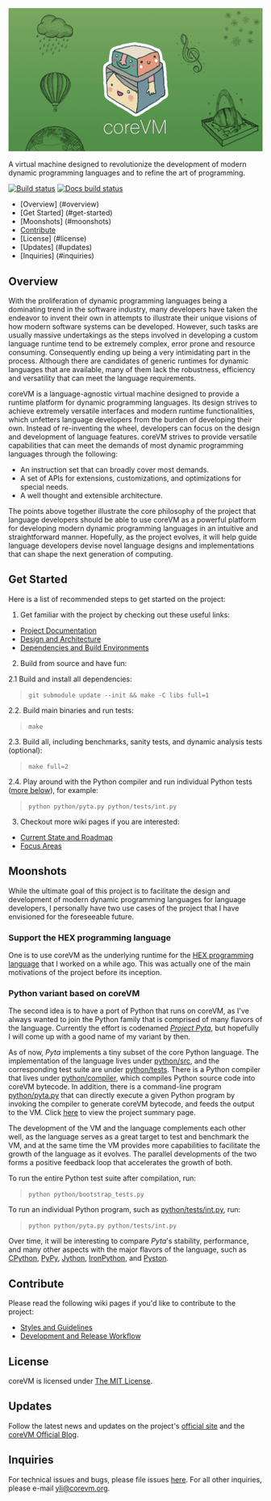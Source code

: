 ![logo](/resources/banners/v1/coreVM_banner_v1_RES_LOW.jpg)

A virtual machine designed to revolutionize the development of modern dynamic
programming languages and to refine the art of programming.

[![Build status](https://travis-ci.org/yanzhengli/coreVM.svg?branch=dev)](https://travis-ci.org/yanzhengli/coreVM)
[![Docs build status](https://readthedocs.org/projects/corevm/badge/?version=latest)](https://readthedocs.org/projects/corevm/)

* [Overview] (#overview)
* [Get Started] (#get-started)
* [Moonshots] (#moonshots)
* [Contribute](#contribute)
* [License] (#license)
* [Updates] (#updates)
* [Inquiries] (#inquiries)

## Overview
With the proliferation of dynamic programming languages being a dominating trend
in the software industry, many developers have taken the endeavor to invent
their own in attempts to illustrate their unique visions of how modern software
systems can be developed. However, such tasks are usually massive undertakings
as the steps involved in developing a custom language runtime tend to be
extremely complex, error prone and resource consuming. Consequently ending up
being a very intimidating part in the process. Although there are candidates of
generic runtimes for dynamic languages that are available, many of them lack the
robustness, efficiency and versatility that can meet the language requirements.

coreVM is a language-agnostic virtual machine designed to provide a runtime
platform for dynamic programming languages. Its design strives to achieve
extremely versatile interfaces and modern runtime functionalities, which
unfetters language developers from the burden of developing their own. Instead
of re-inventing the wheel, developers can focus on the design and development of
language features. coreVM strives to provide versatile capabilities that can
meet the demands of most dynamic programming languages through the following:

* An instruction set that can broadly cover most demands.
* A set of APIs for extensions, customizations, and optimizations for special needs.
* A well thought and extensible architecture.

The points above together illustrate the core philosophy of the project that
language developers should be able to use coreVM as a powerful platform for
developing modern dynamic programming languages in an intuitive and
straightforward manner. Hopefully, as the project evolves, it will help guide
language developers devise novel language designs and implementations that can
shape the next generation of computing.


## Get Started

Here is a list of recommended steps to get started on the project:

1. Get familiar with the project by checking out these useful links:
  * [Project Documentation](http://corevm.readthedocs.io/en/latest/)
  * [Design and Architecture](https://github.com/yanzhengli/coreVM/wiki/Design-and-Architecture)
  * [Dependencies and Build Environments](https://github.com/yanzhengli/coreVM/wiki/Dependencies-and-Build-Environments)

2. Build from source and have fun:

  2.1 Build and install all dependencies:
  > `git submodule update --init && make -C libs full=1`

  2.2. Build main binaries and run tests:
  > `make`

  2.3. Build all, including benchmarks, sanity tests, and dynamic analysis tests (optional):
  > `make full=2`

  2.4. Play around with the Python compiler and run individual Python tests ([more below](#python-variant-based-on-corevm)), for example:
  > `python python/pyta.py python/tests/int.py`

3. Checkout more wiki pages if you are interested:
  * [Current State and Roadmap](https://github.com/yanzhengli/coreVM/wiki/Current-State-and-Roadmap)
  * [Focus Areas](https://github.com/yanzhengli/coreVM/wiki/Focus-Areas)


## Moonshots
While the ultimate goal of this project is to facilitate the design and
development of modern dynamic programming languages for language developers,
I personally have two use cases of the project that I have envisioned for the
foreseeable future.

### Support the HEX programming language
One is to use coreVM as the underlying runtime for the
[HEX programming language](http://www.github.com/yanzhengli/hex) that I
worked on a while ago. This was actually one of the main motivations of the
project before its inception.

### Python variant based on coreVM
The second idea is to have a port of Python that runs on coreVM, as I've always
wanted to join the Python family that is comprised of many flavors of the
language. Currently the effort is codenamed _[Project Pyta](https://github.com/yanzhengli/coreVM/wiki/Current-State-and-Roadmap#project-pyta)_,
but hopefully I will come up with a good name of my variant by then.

As of now, _Pyta_ implements a tiny subset of the core Python language. The
implementation of the language lives under [python/src](python/src), and the
corresponding test suite are under [python/tests](python/tests). There is a
Python compiler that lives under [python/compiler](python/compiler), which
compiles Python source code into coreVM bytecode. In addition, there is a
command-line program [python/pyta.py](python/pyta.py) that can directly execute
a given Python program by invoking the compiler to generate coreVM bytecode,
and feeds the output to the VM. Click [here](python/README.md) to view the
project summary page.

The development of the VM and the language complements each other well, as the
language serves as a great target to test and benchmark the VM, and at the same
time the VM provides more capabilities to facilitate the growth of the language
as it evolves. The parallel developments of the two forms a positive feedback
loop that accelerates the growth of both.

To run the entire Python test suite after compilation, run:
> `python python/bootstrap_tests.py`

To run an individual Python program, such as [python/tests/int.py](python/tests/int.py),
run:
> `python python/pyta.py python/tests/int.py`

Over time, it will be interesting to compare _Pyta_'s stability, performance,
and many other aspects with the major flavors of the language, such as
[CPython](https://www.python.org/), [PyPy](http://pypy.org/),
[Jython](http://www.jython.org/), [IronPython](http://ironpython.net/), and
[Pyston](https://github.com/dropbox/pyston).


## Contribute
Please read the following wiki pages if you'd like to contribute to the project:

* [Styles and Guidelines](https://github.com/yanzhengli/coreVM/wiki/Styles-and-Guidelines)
* [Development and Release Workflow](https://github.com/yanzhengli/coreVM/wiki/Development-and-Release-Workflow)


## License
coreVM is licensed under [The MIT License](http://opensource.org/licenses/MIT).


## Updates
Follow the latest news and updates on the project's [official site](http://www.corevm.org/)
and the [coreVM Official Blog](https://medium.com/corevm-official-blog).


## Inquiries
For technical issues and bugs, please file issues [here](https://github.com/yanzhengli/coreVM/issues/new).
For all other inquiries, please e-mail <a href="mailto:yli@corevm.org">yli@corevm.org</a>.

